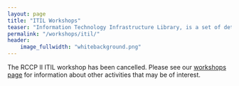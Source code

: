 ```yaml
---
layout: page
title: "ITIL Workshops"
teaser: "Information Technology Infrastructure Library, is a set of detailed practices for IT service management (ITSM) that focuses on aligning IT services with the needs of business."
permalink: "/workshops/itil/"
header:
    image_fullwidth: "whitebackground.png"
---
```


The RCCP II ITIL workshop has been cancelled. Please see our [workshops page](https://tenet-rccpii.github.io/rccpii-2018/workshops/) for information about other activities that may be of interest. 
